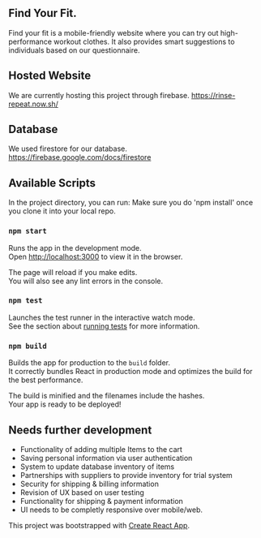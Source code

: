 ## Find Your Fit.
Find your fit is a mobile-friendly website where you can try out high-performance workout clothes. 
It also provides smart suggestions to individuals based on our questionnaire.

## Hosted Website

We are currently hosting this project through firebase. 
https://rinse-repeat.now.sh/

## Database

We used firestore for our database.
https://firebase.google.com/docs/firestore



## Available Scripts

In the project directory, you can run:
Make sure you do 'npm install' once you clone it into your local repo.

### `npm start`

Runs the app in the development mode.<br />
Open [http://localhost:3000](http://localhost:3000) to view it in the browser.

The page will reload if you make edits.<br />
You will also see any lint errors in the console.

### `npm test`

Launches the test runner in the interactive watch mode.<br />
See the section about [running tests](https://facebook.github.io/create-react-app/docs/running-tests) for more information.

### `npm build`

Builds the app for production to the `build` folder.<br />
It correctly bundles React in production mode and optimizes the build for the best performance.

The build is minified and the filenames include the hashes.<br />
Your app is ready to be deployed!


## Needs further development 
- Functionality of adding multiple Items to the cart
- Saving personal information via user authentication
- System to update database inventory of items 
- Partnerships with suppliers to provide inventory for trial system
- Security for shipping & billing information 
- Revision of UX based on user testing
- Functionality for shipping & payment information 
- UI needs to be completly responsive over mobile/web.



This project was bootstrapped with [Create React App](https://github.com/facebook/create-react-app).
